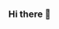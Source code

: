 ### Hi there 👋

<!--
**Bibimbap2000/Bibimbap2000** is a ✨ _special_ ✨ repository because its `README.md` (this file) appears on your GitHub profile.


I am an  amateur Python programmer and just started HTML and CSS coding. 

